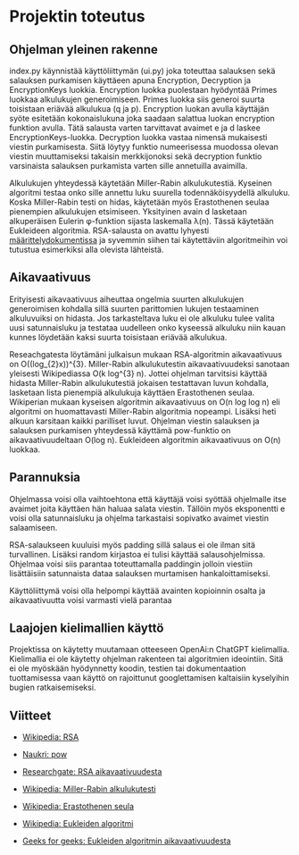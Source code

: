 # Projektin toteutus

## Ohjelman yleinen rakenne
index.py käynnistää käyttöliittymän (ui.py) joka toteuttaa salauksen sekä salauksen purkamisen käyttäeen apuna Encryption, Decryption ja EncryptionKeys luokkia. Encryption luokka puolestaan hyödyntää Primes luokkaa alkulukujen generoimiseen. Primes luokka siis generoi suurta toisistaan eriävää alkulukua (q ja p). Encryption luokan avulla käyttäjän syöte esitetään kokonaislukuna joka saadaan salattua luokan encryption funktion avulla. Tätä salausta varten tarvittavat avaimet e ja d laskee EncryptionKeys-luokka. Decryption luokka vastaa nimensä mukaisesti viestin purkamisesta. Siitä löytyy funktio numeerisessa muodossa olevan viestin muuttamiseksi takaisin merkkijonoksi sekä decryption funktio varsinaista salauksen purkamista varten sille annetuilla avaimilla. 

Alkulukujen yhteydessä käytetään Miller-Rabin alkulukutestiä. Kyseinen algoritmi testaa onko sille annettu luku suurella todennäköisyydellä alkuluku. Koska Miller-Rabin testi on hidas, käytetään myös Erastothenen seulaa pienempien alkulukujen etsimiseen. Yksityinen avain d lasketaan alkuperäisen Eulerin φ-funktion sijasta laskemalla λ(n). Tässä käytetään Eukleideen algoritmia. RSA-salausta on avattu lyhyesti [määrittelydokumentissa](https://github.com/evas3/rsa-salaus/blob/main/docs/maarittelydokumentti.md) ja syvemmin siihen tai käytettäviin algoritmeihin voi tutustua esimerkiksi alla olevista lähteistä.


## Aikavaativuus
Erityisesti aikavaativuus aiheuttaa ongelmia suurten alkulukujen generoimisen kohdalla sillä suurten parittomien lukujen testaaminen alkuluvuiksi on hidasta. Jos tarkasteltava luku ei ole alkuluku tulee valita uusi satunnaisluku ja testataa uudelleen onko kyseessä alkuluku niin kauan kunnes löydetään kaksi suurta toisistaan eriävää alkulukua.

Reseachgatesta löytämäni julkaisun mukaan RSA-algoritmin aikavaativuus on O((log_{2}x))^{3}. Miller-Rabin alkulukutestin aikavaativuudeksi sanotaan yleisesti Wikipediassa O(k log^{3} n). Jottei ohjelman tarvitsisi käyttää hidasta Miller-Rabin alkulukutestiä jokaisen testattavan luvun kohdalla, lasketaan lista pienempiä alkulukuja käyttäen Erastothenen seulaa. Wikiperian mukaan kyseisen algoritmin aikavaativuus on O(n log log n) eli algoritmi on huomattavasti Miller-Rabin algoritmia nopeampi. Lisäksi heti alkuun karsitaan kaikki parilliset luvut. Ohjelman viestin salauksen ja salauksen purkamisen yhteydessä käyttämä pow-funktio on aikavaativuudeltaan O(log n). Eukleideen algoritmin aikavaativuus on O(n) luokkaa. 

## Parannuksia
Ohjelmassa voisi olla vaihtoehtona että käyttäjä voisi syöttää ohjelmalle itse avaimet joita käyttäen hän haluaa salata viestin. Tällöin myös eksponentti e voisi olla satunnaisluku ja ohjelma tarkastaisi sopivatko avaimet viestin salaamiseen.

RSA-salaukseen kuuluisi myös padding sillä salaus ei ole ilman sitä turvallinen. Lisäksi random kirjastoa ei tulisi käyttää salausohjelmissa. Ohjelmaa voisi siis parantaa toteuttamalla paddingin jolloin viestiin lisättäisiin satunnaista dataa salauksen murtamisen hankaloittamiseksi.

Käyttöliittymä voisi olla helpompi käyttää avainten kopioinnin osalta ja aikavaativuutta voisi varmasti vielä parantaa

## Laajojen kielimallien käyttö
Projektissa on käytetty muutamaan otteeseen OpenAi:n ChatGPT kielimallia. Kielimallia ei ole käytetty ohjelman rakenteen tai algoritmien ideointiin. Sitä ei ole myöskään hyödynnetty koodin, testien tai dokumentaation tuottamisessa vaan käyttö on rajoittunut googlettamisen kaltaisiin kyselyihin bugien ratkaisemiseksi. 


## Viitteet
- [Wikipedia: RSA](https://fi.wikipedia.org/wiki/RSA)

- [Naukri: pow](https://www.naukri.com/code360/library/math-pow)

- [Researchgate: RSA aikavaativuudesta](https://www.researchgate.net/figure/The-time-complexity-of-RSA-and-ECC_fig4_330832141#:~:text=5%2C%20the%20time%20complexity%20of,decryption%20is%20slower%20%5B15%5D.)

- [Wikipedia: Miller-Rabin alkulukutesti](https://en.wikipedia.org/wiki/Miller%E2%80%93Rabin_primality_test#:~:text=return%20%E2%80%9Cprobably%20prime%E2%80%9D-,Complexity,efficient%2C%20polynomial%2Dtime%20algorithm.)

- [Wikipedia: Erastothenen seula](https://en.wikipedia.org/wiki/Sieve_of_Eratosthenes)

- [Wikipedia: Eukleiden algoritmi](https://en.wikipedia.org/wiki/Euclidean_algorithm)

- [Geeks for geeks: Eukleiden algoritmin aikavaativuudesta](https://www.geeksforgeeks.org/time-complexity-of-euclidean-algorithm/)
